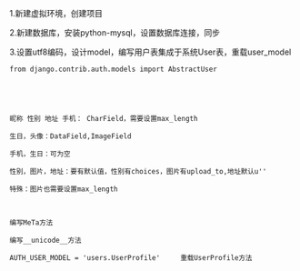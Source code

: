 1.新建虚拟环境，创建项目

2.新建数据库，安装python-mysql，设置数据库连接，同步

3.设置utf8编码，设计model，编写用户表集成于系统User表，重载user_model

```
from django.contrib.auth.models import AbstractUser





昵称 性别 地址 手机： CharField，需要设置max_length

生日，头像：DataField,ImageField

手机，生日：可为空

性别，图片，地址：要有默认值，性别有choices，图片有upload_to,地址默认u''

特殊：图片也需要设置max_length



编写MeTa方法

编写__unicode__方法

AUTH_USER_MODEL = 'users.UserProfile'     重载UserProfile方法
```

